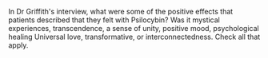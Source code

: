 In Dr Griffith's interview, what were some of the positive effects that
patients described that they felt with Psilocybin? Was it mystical experiences,
transcendence, a sense of unity, positive mood, psychological healing Universal
love, transformative, or interconnectedness. Check all that apply.
